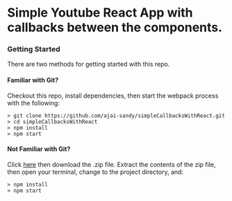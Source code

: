 # Simple Youtube React App with callbacks between the components.

### Getting Started

There are two methods for getting started with this repo.

#### Familiar with Git?
Checkout this repo, install dependencies, then start the webpack process with the following:

```
> git clone https://github.com/ajai-sandy/simpleCallbacksWithReact.git
> cd simpleCallbacksWithReact
> npm install
> npm start
```

#### Not Familiar with Git?
Click [here](https://github.com/ajai-sandy/simpleCallbacksWithReact/releases) then download the .zip file.  Extract the contents of the zip file, then open your terminal, change to the project directory, and:

```
> npm install
> npm start
```

